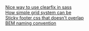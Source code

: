 [Nice way to use clearfix in sass](http://blog.teamtreehouse.com/a-better-clearfix-with-sass)
</br>
[How simple grid system can be](https://css-tricks.com/dont-overthink-it-grids/)
</br>
[Sticky footer css that doesn't overlap](http://ryanfait.com/resources/footer-stick-to-bottom-of-page/)
</br>
[BEM naming convention](https://en.bem.info/method/key-concepts/)
